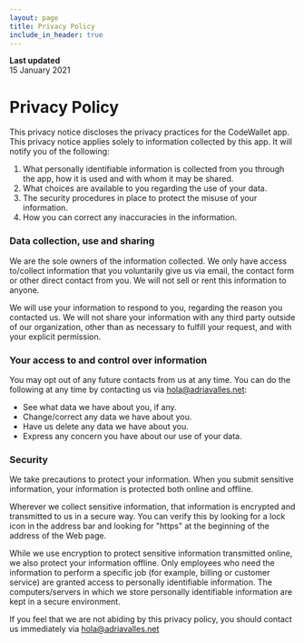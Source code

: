 ```yaml
---
layout: page
title: Privacy Policy
include_in_header: true
---
```


**Last updated**  
15 January 2021

# Privacy Policy

This privacy notice discloses the privacy practices for the CodeWallet app. This privacy notice applies solely to information collected by this app. It will notify you of the following:

1. What personally identifiable information is collected from you through the app, how it is used and with whom it may be shared.
2. What choices are available to you regarding the use of your data.
3. The security procedures in place to protect the misuse of your information.
4. How you can correct any inaccuracies in the information.

### Data collection, use and sharing

We are the sole owners of the information collected. We only have access to/collect information that you voluntarily give us via email, the contact form or other direct contact from you. We will not sell or rent this information to anyone.

We will use your information to respond to you, regarding the reason you contacted us. We will not share your information with any third party outside of our organization, other than as necessary to fulfill your request, and with your explicit permission.

### Your access to and control over information

You may opt out of any future contacts from us at any time. You can do the following at any time by contacting us via hola@adriavalles.net:

* See what data we have about you, if any.
* Change/correct any data we have about you.
* Have us delete any data we have about you.
* Express any concern you have about our use of your data.

### Security

We take precautions to protect your information. When you submit sensitive information, your information is protected both online and offline.

Wherever we collect sensitive information, that information is encrypted and transmitted to us in a secure way. You can verify this by looking for a lock icon in the address bar and looking for "https" at the beginning of the address of the Web page.

While we use encryption to protect sensitive information transmitted online, we also protect your information offline. Only employees who need the information to perform a specific job (for example, billing or customer service) are granted access to personally identifiable information. The computers/servers in which we store personally identifiable information are kept in a secure environment.

If you feel that we are not abiding by this privacy policy, you should contact us immediately via hola@adriavalles.net
